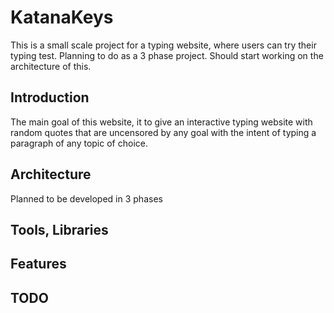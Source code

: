 # KatanaKeys
This is a small scale project for a typing website, where users can try their typing test. 
Planning to do as a 3 phase project. Should start working on the architecture of this.

## Introduction
The main goal of this website, it to give an interactive typing website with random quotes that are uncensored by any goal with the intent of typing a paragraph of any topic of choice.
## Architecture
Planned to be developed in 3 phases
## Tools, Libraries
## Features
## TODO
